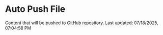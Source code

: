 # Auto Push File

Content that will be pushed to GitHub repository.
Last updated: 07/18/2025, 07:04:58 PM